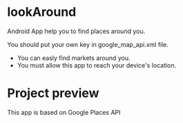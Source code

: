 # lookAround
Android App help you to find places around you.

You should put your own key in google_map_api.xml file.

* You can easly find markets around you.
* You must allow this app to reach your device's location.

# Project preview 
This app is based on Google Places API
